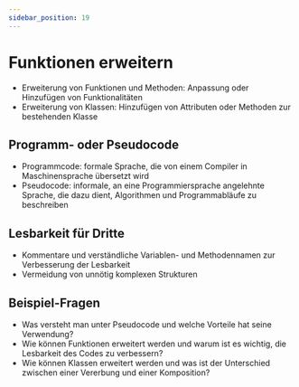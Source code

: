 ```yaml
---
sidebar_position: 19
---
```


# Funktionen erweitern

<!-- Bestehende Funktionen/Klassen erweitern
Die Darstellung soll in allgemein verständlichem
Programm- oder Pseudocode erfolgen. Der Code soll
für Dritte, ohne Kenntnis der verwendeten Programmiersprache, lesbar sein. Der Code muss nicht in der
geschriebenen Sprache kompilierbar bzw. ausführbar
sein. -->

-   Erweiterung von Funktionen und Methoden: Anpassung oder Hinzufügen von Funktionalitäten
-   Erweiterung von Klassen: Hinzufügen von Attributen oder Methoden zur bestehenden Klasse

## Programm- oder Pseudocode

-   Programmcode: formale Sprache, die von einem Compiler in Maschinensprache übersetzt wird
-   Pseudocode: informale, an eine Programmiersprache angelehnte Sprache, die dazu dient, Algorithmen und Programmabläufe zu beschreiben

## Lesbarkeit für Dritte

-   Kommentare und verständliche Variablen- und Methodennamen zur Verbesserung der Lesbarkeit
-   Vermeidung von unnötig komplexen Strukturen

## Beispiel-Fragen

-   Was versteht man unter Pseudocode und welche Vorteile hat seine Verwendung?
-   Wie können Funktionen erweitert werden und warum ist es wichtig, die Lesbarkeit des Codes zu verbessern?
-   Wie können Klassen erweitert werden und was ist der Unterschied zwischen einer Vererbung und einer Komposition?
